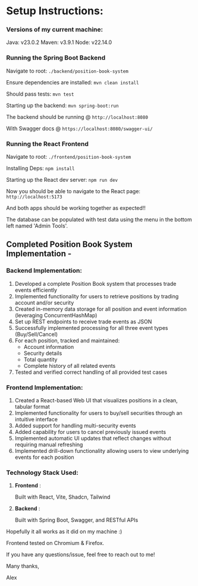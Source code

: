 # Setup Instructions:

### Versions of my current machine:

Java: v23.0.2
Maven: v3.9.1
Node: v22.14.0

### Running the Spring Boot Backend

Navigate to root: `./backend/position-book-system`

Ensure dependencies are installed: `mvn clean install`

Should pass tests: `mvn test`

Starting up the backend: `mvn spring-boot:run`

The backend should be running @ `http://localhost:8080`

With Swagger docs @ `https://localhost:8080/swagger-ui/`


### Running the React Frontend

Navigate to root: `./frontend/position-book-system`

Installing Deps: `npm install`

Starting up the React dev server: `npm run dev`


Now you should be able to navigate to the React page: `http://localhost:5173`

And both apps should be working together as expected!!

The database can be populated with test data using the menu in the bottom left named 'Admin Tools'.

## Completed Position Book System Implementation -

### Backend Implementation:

1. Developed a complete Position Book system that processes trade events efficiently
2. Implemented functionality for users to retrieve positions by trading account and/or security
3. Created in-memory data storage for all position and event information (leveraging ConcurrentHashMap)
4. Set up REST endpoints to receive trade events as JSON
5. Successfully implemented processing for all three event types (Buy/Sell/Cancel)
6. For each position, tracked and maintained:
   * Account information
   * Security details
   * Total quantity
   * Complete history of all related events
7. Tested and verified correct handling of all provided test cases

### Frontend Implementation:

1. Created a React-based Web UI that visualizes positions in a clean, tabular format
2. Implemented functionality for users to buy/sell securities through an intuitive interface
3. Added support for handling multi-security events
4. Added capability for users to cancel previously issued events
5. Implemented automatic UI updates that reflect changes without requiring manual refreshing
6. Implemented drill-down functionality allowing users to view underlying events for each position

### Technology Stack Used:

1. **Frontend** :

    Built with React, Vite, Shadcn, Tailwind

1. **Backend** :

    Built with Spring Boot, Swagger, and RESTful APIs

Hopefully it all works as it did on my machine :)

Frontend tested on Chromium & Firefox.

If you have any questions/issue, feel free to reach out to me!


Many thanks,

Alex
